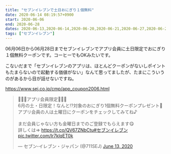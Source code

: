 ```yaml
---
title: "セブンイレブンで土日おにぎり１個無料"
date: 2020-06-14 08:19:57+0900
start: 2020-06-06
end: 2020-06-28
dates: 2020-06-13,2020-06-14,2020-06-20,2020-06-21,2020-06-27,2020-06-28
tags: ["セブンイレブン"]
---
```

06月06日から06月28日までセブンイレブンでアプリ会員に土日限定でおにぎり１個無料クーポンです。コーヒーでもOKみたいです。

こないだまで「セブンイレブンのアプリは、ほとんどクーポンがないしポイントもたまらないので起動する価値がない」なんて思ってましたが、たまにこういうのがあるから目が話せないですね。

https://www.sej.co.jp/cmp/app_coupon2006.html

<blockquote class="twitter-tweet"><p lang="ja" dir="ltr">🍙🍙🍙アプリ会員限定🍙🍙🍙<br>6月の土・日限定！なんと⁉対象のおにぎり1個無料クーポンプレゼント🍙<br>アプリ会員の人は土曜日にクーポンをチェックしてみてね♪<br><br>まだ会員じゃない方も金曜日までのご登録でもらえます😋<br>詳しくは⇒ <a href="https://t.co/QV67ZNbCtu">https://t.co/QV67ZNbCtu</a><a href="https://twitter.com/hashtag/%E3%82%BB%E3%83%96%E3%83%B3%E3%82%A4%E3%83%AC%E3%83%96%E3%83%B3?src=hash&amp;ref_src=twsrc%5Etfw">#セブンイレブン</a> <a href="https://t.co/Ir7klqET0k">pic.twitter.com/Ir7klqET0k</a></p>&mdash; セブン‐イレブン・ジャパン (@711SEJ) <a href="https://twitter.com/711SEJ/status/1271928080404078592?ref_src=twsrc%5Etfw">June 13, 2020</a></blockquote> <script async src="https://platform.twitter.com/widgets.js" charset="utf-8"></script>

